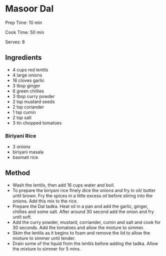 # Masoor Dal

Prep Time: 10 min

Cook Time: 50 min

Serves: 8

## Ingredients

- 4 cups red lentils
- 4 large onions
- 16 cloves garlic
- 3 tbsp ginger
- 6 green chillies
- 3 tbsp curry powder
- 2 tsp mustard seeds
- 2 tsp coriander
- 1 tsp cumin
- 2 tsp salt
- 3 tin chopped tomatoes

### Biriyani Rice

- 3 onions
- biriyani masala
- basmati rice

## Method

- Wash the lentils, then add 16 cups water and boil.
- To prepare the biriyani rice finely dice the onions and fry in oil/ butter until brown. Fry the spices in a little excess oil before stiring into the onions. Add this mix to the rice.
- Prepare the Dal tadka. Heat oil in a pan and add the garlic, ginger, chillies and some salt. After around 30 second add the onion and fry until soft.
- Add the curry powder, mustard, corriander, cumin and salt and cook for 30 seconds. Add the tomatoes and allow the mixture to simmer.
- Skim the lentils as it begins to foam and remove the lid to allow the mixture to simmer until tender.
- Drain some of the liquid from the lentils before adding the tadka. Allow the mixture to simmer for 5 mins.

